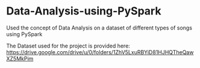 # Data-Analysis-using-PySpark
Used the concept of Data Analysis on a dataset of different types of songs using PySpark

The Dataset used for the project is provided here:
https://drive.google.com/drive/u/0/folders/1ZhV5LxuRBYiD81HJHQTheQawXZ5MkPim
